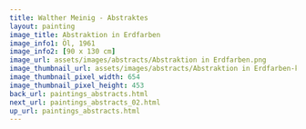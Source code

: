 ```yaml
---
title: Walther Meinig - Abstraktes
layout: painting
image_title: Abstraktion in Erdfarben
image_info1: Öl, 1961
image_info2: [90 x 130 cm]
image_url: assets/images/abstracts/Abstraktion in Erdfarben.png
image_thumbnail_url: assets/images/abstracts/Abstraktion in Erdfarben-klein.png
image_thumbnail_pixel_width: 654
image_thumbnail_pixel_height: 453
back_url: paintings_abstracts.html
next_url: paintings_abstracts_02.html
up_url: paintings_abstracts.html
---
```

